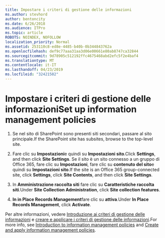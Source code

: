 ```yaml
---
title: Impostare i criteri di gestione delle informazioni
ms.author: stevhord
author: bentoncity
ms.date: 6/26/2018
ms.audience: ITPro
ms.topic: article
ROBOTS: NOINDEX, NOFOLLOW
localization_priority: Normal
ms.assetid: 253110c8-ed8e-4485-b40b-0b344843762a
ms.openlocfilehash: def9c77aaa31aa3d06e00661e80ab8747ca32844
ms.sourcegitcommit: 9d78905c512192ffc4675468abd2efc5f2e4baf4
ms.translationtype: MT
ms.contentlocale: it-IT
ms.lasthandoff: 04/23/2019
ms.locfileid: "32421502"
---
```

# <a name="set-up-information-management-policies"></a><span data-ttu-id="79076-102">Impostare i criteri di gestione delle informazioni</span><span class="sxs-lookup"><span data-stu-id="79076-102">Set up information management policies</span></span>

1. <span data-ttu-id="79076-103">Se nel sito di SharePoint sono presenti siti secondari, passare al sito principale.</span><span class="sxs-lookup"><span data-stu-id="79076-103">If the SharePoint site has subsites, browse to the top-level site.</span></span>
    
2. <span data-ttu-id="79076-104">Fare clic su **Impostazioni**e quindi su **Impostazioni sito**.</span><span class="sxs-lookup"><span data-stu-id="79076-104">Click **Settings**, and then click **Site Settings**.</span></span> <span data-ttu-id="79076-105">Se il sito è un sito connesso a un gruppo di Office 365, fare clic su **Impostazioni**, fare clic su **contenuto del sito**e quindi su **Impostazioni sito**.</span><span class="sxs-lookup"><span data-stu-id="79076-105">If the site is an Office 365 group-connected site, click **Settings**, click **Site Contents**, and then click **Site Settings**.</span></span>
    
3. <span data-ttu-id="79076-106">In **Amministrazione raccolta siti** fare clic su **Caratteristiche raccolta siti**.</span><span class="sxs-lookup"><span data-stu-id="79076-106">Under **Site Collection Administration**, click **Site collection features**.</span></span>
    
4. <span data-ttu-id="79076-107">**In in Place Records Management**fare clic su **attiva**.</span><span class="sxs-lookup"><span data-stu-id="79076-107">Under **In Place Records Management**, click **Activate**.</span></span>
    
<span data-ttu-id="79076-108">Per altre informazioni, vedere [Introduzione ai criteri di gestione delle informazioni](https://go.microsoft.com/fwlink/?linkid=404239) e [creare e applicare i criteri di gestione delle informazioni](https://go.microsoft.com/fwlink/?linkid=2003916).</span><span class="sxs-lookup"><span data-stu-id="79076-108">For more info, see [Introduction to information management policies](https://go.microsoft.com/fwlink/?linkid=404239) and [Create and apply information management policies](https://go.microsoft.com/fwlink/?linkid=2003916).</span></span>
  

